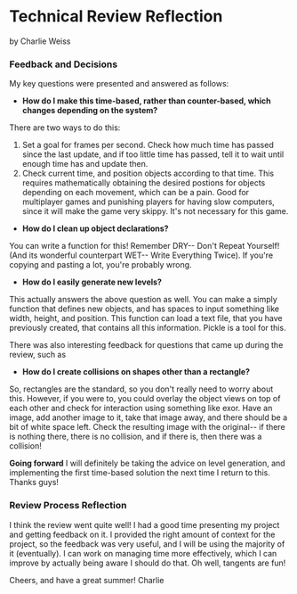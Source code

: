 # Technical Review Reflection
by Charlie Weiss

### Feedback and Decisions
My key questions were presented and answered as follows:
- **How do I make this time-based, rather than counter-based, which changes depending on the system?**

There are two ways to do this: 
1) Set a goal for frames per second. Check how much time has passed since the last update, and if too little time has passed, tell it to wait until enough time has and update then.
2) Check current time, and position objects according to that time. This requires mathematically obtaining the desired postions for objects depending on each movement, which can be a pain. Good for multiplayer games and punishing players for having slow computers, since it will make the game very skippy. It's not necessary for this game.

- **How do I clean up object declarations?**

You can write a function for this! Remember DRY-- Don't Repeat Yourself! (And its wonderful counterpart WET-- Write Everything Twice). If you're copying and pasting a lot, you're probably wrong.

- **How do I easily generate new levels?**

This actually answers the above question as well. You can make a simply function that defines new objects, and has spaces to input something like width, height, and position. This function can load a text file, that you have previously created, that contains all this information. Pickle is a tool for this.

There was also interesting feedback for questions that came up during the review, such as

- **How do I create collisions on shapes other than a rectangle?**

So, rectangles are the standard, so you don't really need to worry about this. However, if you were to, you could overlay the object views on top of each other and check for interaction using something like exor. Have an image, add another image to it, take that image away, and there should be a bit of white space left. Check the resulting image with the original-- if there is nothing there, there is no collision, and if there is, then there was a collision!

**Going forward**
I will definitely be taking the advice on level generation, and implementing the first time-based solution the next time I return to this. Thanks guys!

### Review Process Reflection
I think the review went quite well! I had a good time presenting my project and getting feedback on it. I provided the right amount of context for the project, so the feedback was very useful, and I will be using the majority of it (eventually). I can work on managing time more effectively, which I can improve by actually being aware I should do that. Oh well, tangents are fun!

Cheers, and have a great summer!
Charlie
